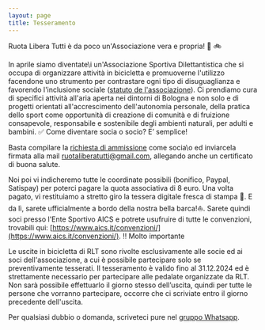 ```yaml
---
layout: page
title: Tesseramento
---
```

Ruota Libera Tutti è da poco un'Associazione vera e propria! 🚀 🚲

In aprile siamo diventate\i un'Associazione Sportiva Dilettantistica che si occupa di organizzare attività in bicicletta e promuoverne l'utilizzo facendone uno strumento per contrastare ogni tipo di disuguaglianza e favorendo l'inclusione sociale ([statuto de l'associazione](https://ruota-libera-tutti.github.io/assets/files/RLT-STATUTO_light.pdf)). Ci prendiamo cura di specifici attività all'aria aperta nei dintorni di Bologna e non solo e di progetti orientati all'accrescimento dell'autonomia personale, della pratica dello sport come opportunità di creazione di comunità e di fruizione consapevole, responsabile e sostenibile degli ambienti naturali, per adulti e bambini.
✅ Come diventare socia o socio? E’ semplice!

Basta compilare la [richiesta di ammissione](https://docs.google.com/document/d/1sr9tIRefqNVpkmCIrwqESdFHUEhFs748/edit?usp=sharing&ouid=104347559876622676380&rtpof=true&sd=true) come socia\o ed inviarcela firmata alla mail [ruotaliberatutti@gmail.com](https://ruota-libera-tutti.github.io/ruotaliberatutti@gmail.com), allegando anche un certificato di buona salute.

Noi poi vi indicheremo tutte le coordinate possibili (bonifico, Paypal, Satispay) per poterci pagare la quota associativa di 8 euro. Una volta pagato, vi restituiamo a stretto giro la tessera digitale fresca di stampa 🌊. E da lì, sarete ufficialmente a bordo della nostra bella barca!⛵. Sarete quindi soci presso l'Ente Sportivo AICS e potrete usufruire di tutte le convenzioni, trovabili qui: [https://www.aics.it/convenzioni/](https://www.aics.it/convenzioni/).
‼️ Molto importante

Le uscite in bicicletta di RLT sono rivolte esclusivamente alle socie ed ai soci dell'associazione, a cui è possibile partecipare solo se preventivamente tesserati. Il tesseramento è valido fino al 31.12.2024 ed è strettamente necessario per partecipare alle pedalate organizzate da RLT. Non sarà possibile effettuarlo il giorno stesso dell’uscita, quindi per tutte le persone che vorranno partecipare, occorre che ci scriviate entro il giorno precedente dell'uscita.

Per qualsiasi dubbio o domanda, scriveteci pure nel [gruppo Whatsapp](https://chat.whatsapp.com/L0AhkPWrf7PKQyTK6Fuf16).
